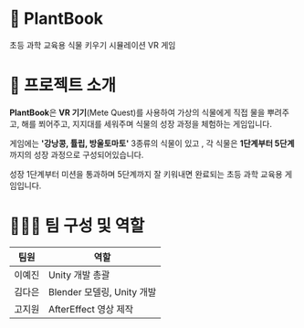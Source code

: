 # 🌱 PlantBook
초등 과학 교육용 식물 키우기 시뮬레이션 VR 게임

# 📖 프로젝트 소개
**PlantBook**은 **VR 기기**(Mete Quest)를 사용하여 가상의 식물에게 직접 물을 뿌려주고, 해를 쬐어주고, 지지대를 세워주며 식물의 성장 과정을 체험하는 게임입니다.<br>

게임에는 **'강낭콩, 튤립, 방울토마토'** 3종류의 식물이 있고 , 각 식물은 **1단계부터 5단계**까지의 성장 과정으로 구성되어있습니다.<br>

성장 1단계부터 미션을 통과하며 5단계까지 잘 키워내면 완료되는 초등 과학 교육용 게임입니다.<br>

# 👩‍👧‍👧 팀 구성 및 역할
|팀원|역할|
|---|---|
|이예진|Unity 개발 총괄|
|김다은|Blender 모델링, Unity 개발|
|고지원|AfterEffect 영상 제작|
